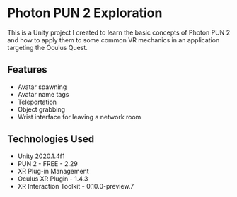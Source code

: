 # Photon PUN 2 Exploration
This is a Unity project I created to learn the basic concepts of Photon PUN 2 and how to apply them to some common VR mechanics in an application targeting the Oculus Quest.

## Features
 - Avatar spawning
 - Avatar name tags
 - Teleportation
 - Object grabbing
 - Wrist interface for leaving a network room

## Technologies Used
 - Unity 2020.1.4f1
 - PUN 2 - FREE - 2.29
 - XR Plug-in Management
 - Oculus XR Plugin - 1.4.3
 - XR Interaction Toolkit - 0.10.0-preview.7
